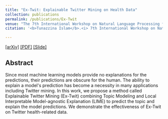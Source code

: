 ```yaml
---
title: "Ex-Twit: Explainable Twitter Mining on Health Data"
collection: publications
permalink: /publications/Ex-Twit
venue: "The 7th International Workshop on Natural Language Processing for Social Media (SocialNLP 2019) In conjunction with 28th International Joint Conference on Artificial Intelligence (IJCAI 2019)"
citation: '<b>Tunazzina Islam</b>.<i> 7th International Workshop on Natural Language Processing for Social Media (SocialNLP 2019) @ IJCAI-2019 </i>'

---  
```

[[arXiv]](https://arxiv.org/abs/1906.02132) [[PDF]](https://tunazislam.github.io/files/Ex-Twit2019.pdf) [[Slide]](https://tunazislam.github.io/files/SocialNLP_IJCAI_2019_Tunaz.pdf)

## Abstract
Since most machine learning models provide no explanations for the predictions, their predictions are obscure for the human. The ability to explain a model's prediction has become a necessity in many applications including Twitter mining. In this work, we propose a method called Explainable Twitter Mining (Ex-Twit) combining Topic Modeling and Local Interpretable Model-agnostic Explanation (LIME) to predict the topic and explain the model predictions. We demonstrate the effectiveness of Ex-Twit on Twitter health-related data.
